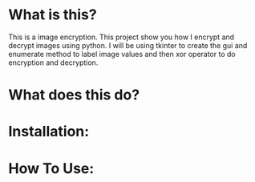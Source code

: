 # What is this?
This is a image encryption. This project show you how I encrypt and decrypt images using python. I will be using tkinter to create the gui and enumerate method to label image values and then xor operator to do encryption and decryption.

# What does this do?

# Installation:

# How To Use:
